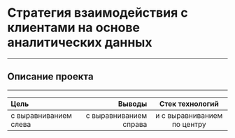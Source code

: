 # Стратегия взаимодействия с клиентами на основе аналитических данных
-----------------------------------------------------------------------------------------------------------------------------------------------------------------------
## Описание проекта

-----------------------------------------------------------------------------------------------------------------------------------------------------------------------

| Цель | Выводы | Стек технологий |
| :-------------------- | ---------------------: |:---------------------------:|
| с выравниванием слева | с выравниванием справа | и с выравниванием по центру |







